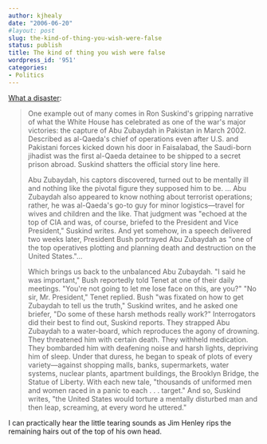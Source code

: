 ```yaml
---
author: kjhealy
date: "2006-06-20"
#layout: post
slug: the-kind-of-thing-you-wish-were-false
status: publish
title: The kind of thing you wish were false
wordpress_id: '951'
categories:
- Politics
---
```


[What a disaster](http://www.washingtonpost.com/wp-dyn/content/article/2006/06/19/AR2006061901211_pf.html):

> One example out of many comes in Ron Suskind's gripping narrative of what the White House has celebrated as one of the war's major victories: the capture of Abu Zubaydah in Pakistan in March 2002. Described as al-Qaeda's chief of operations even after U.S. and Pakistani forces kicked down his door in Faisalabad, the Saudi-born jihadist was the first al-Qaeda detainee to be shipped to a secret prison abroad. Suskind shatters the official story line here.
>
> Abu Zubaydah, his captors discovered, turned out to be mentally ill and nothing like the pivotal figure they supposed him to be. ... Abu Zubaydah also appeared to know nothing about terrorist operations; rather, he was al-Qaeda's go-to guy for minor logistics—travel for wives and children and the like. That judgment was "echoed at the top of CIA and was, of course, briefed to the President and Vice President," Suskind writes. And yet somehow, in a speech delivered two weeks later, President Bush portrayed Abu Zubaydah as "one of the top operatives plotting and planning death and destruction on the United States."...
>
> Which brings us back to the unbalanced Abu Zubaydah. "I said he was important," Bush reportedly told Tenet at one of their daily meetings. "You're not going to let me lose face on this, are you?" "No sir, Mr. President," Tenet replied. Bush "was fixated on how to get Zubaydah to tell us the truth," Suskind writes, and he asked one briefer, "Do some of these harsh methods really work?" Interrogators did their best to find out, Suskind reports. They strapped Abu Zubaydah to a water-board, which reproduces the agony of drowning. They threatened him with certain death. They withheld medication. They bombarded him with deafening noise and harsh lights, depriving him of sleep. Under that duress, he began to speak of plots of every variety—against shopping malls, banks, supermarkets, water systems, nuclear plants, apartment buildings, the Brooklyn Bridge, the Statue of Liberty. With each new tale, "thousands of uniformed men and women raced in a panic to each . . . target." And so, Suskind writes, "the United States would torture a mentally disturbed man and then leap, screaming, at every word he uttered."

I can practically hear the little tearing sounds as Jim Henley rips the remaining hairs out of the top of his own head.
